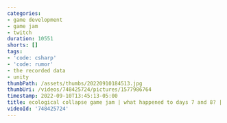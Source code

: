 ```yaml
---
categories:
- game development
- game jam
- twitch
duration: 10551
shorts: []
tags:
- 'code: csharp'
- 'code: rumor'
- the recorded data
- unity
thumbPath: /assets/thumbs/20220910184513.jpg
thumbUri: /videos/748425724/pictures/1577986764
timestamp: 2022-09-10T13:45:13-05:00
title: ecological collapse game jam | what happened to days 7 and 8? | day 9
videoId: '748425724'
---
```

